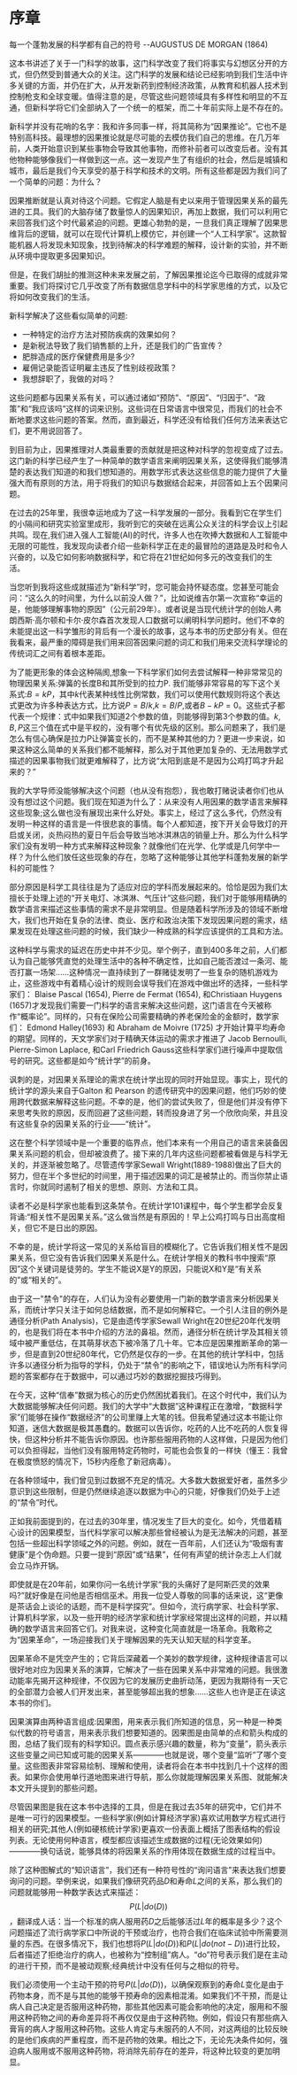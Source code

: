 # 序章

每一个蓬勃发展的科学都有自己的符号 --AUGUSTUS DE MORGAN (1864)

这本书讲述了关于一门科学的故事，这门科学改变了我们将事实与幻想区分开的方式，但仍然受到普通大众的关注。这门科学的发展和结论已经影响到我们生活中许多关键的方面，并仍在扩大，从开发新药到控制经济政策，从教育和机器人技术到控制枪支和全球变暖。值得注意的是，尽管这些问题领域具有多样性和明显的不互通，但新科学将它们全部纳入了一个统一的框架，而二十年前实际上是不存在的。

新科学并没有花哨的名字：我和许多同事一样，将其简称为“因果推论”。它也不是特别高科技。最理想的因果推论就是尽可能的去模仿我们自己的思维。在几万年前，人类开始意识到某些事物会导致其他事物，而修补前者可以改变后者。没有其他物种能够像我们一样做到这一点。这一发现产生了有组织的社会，然后是城镇和城市，最后是我们今天享受的基于科学和技术的文明。所有这些都是因为我们问了一个简单的问题：为什么？

因果推断就是认真对待这个问题。它假定人脑是有史以来用于管理因果关系的最先进的工具。我们的大脑存储了数量惊人的因果知识，再加上数据，我们可以利用它来回答我们这个时代最紧迫的问题。更雄心勃勃的是，一旦我们真正理解了因果思维背后的逻辑，就可以在现代计算机上模仿它，并创建一个“人工科学家”。这款智能机器人将发现未知现象，找到待解决的科学难题的解释，设计新的实验，并不断从环境中提取更多因果知识。

但是，在我们胡扯的推测这种未来发展之前，了解因果推论迄今已取得的成就非常重要。我们将探讨它几乎改变了所有数据信息学科中的科学家思维的方式，以及它将如何改变我们的生活。

新科学解决了这些看似简单的问题:
* 一种特定的治疗方法对预防疾病的效果如何？
* 是新税法导致了我们销售额的上升，还是我们的广告宣传？
* 肥胖造成的医疗保健费用是多少?
* 雇佣记录能否证明雇主违反了性别歧视政策？
* 我想辞职了，我做的对吗？

这些问题都与因果关系有关，可以通过诸如“预防”、“原因”、“归因于”、“政策”和“我应该吗”这样的词来识别。这些词在日常语言中很常见，而我们的社会不断地要求这些问题的答案。然而，直到最近，科学还没有给我们任何方法来表达它们，更不用说回答了。

到目前为止，因果推理对人类最重要的贡献就是把这种对科学的忽视变成了过去。这门新的科学已经产生了一种简单的数学语言来阐明因果关系，这使得我们能够清楚的表达我们知道的和我们想知道的。用数学形式表达这些信息的能力提供了大量强大而有原则的方法，用于将我们的知识与数据结合起来，并回答如上五个因果问题。

在过去的25年里，我很幸运地成为了这一科学发展的一部分。我看到它在学生们的小隔间和研究实验室里成形，我听到它的突破在远离公众关注的科学会议上引起共鸣。现在,我们进入强人工智能(AI)的时代，许多人也在吹捧大数据和人工智能中无限的可能性，我发现向读者介绍一些新科学正在走的最冒险的道路是及时和令人兴奋的，以及它如何影响数据科学，和它将在21世纪如何多元的改变我们的生活。

当您听到我将这些成就描述为“新科学”时，您可能会持怀疑态度。您甚至可能会问：“这么久的时间里，为什么以前没人做？”，比如说维吉尔第一次宣称“幸运的是，他能够理解事物的原因”（公元前29年）。或者说是当现代统计学的创始人弗朗西斯·高尔顿和卡尔·皮尔森首次发现人口数据可以阐明科学问题时。他们不幸的未能提出这一科学雏形的背后有一个漫长的故事，这与本书的历史部分有关。但在我看来，最严重的障碍是我们用来回答因果问题的词汇和我们用来交流科学理论的传统词汇之间有着根本差距。

为了能更形象的体会这种隔阂,想象一下科学家们如何去尝试解释一种非常常见的物理因果关系:弹簧的长度B和其所受到的拉力P. 我们能够非常容易的写下这个关系式:$B=kP$，其中$k$代表某种线性比例常数，我们可以使用代数规则将这个表达式更改为许多种表达方式，比方说$P=B/k$,$k=B/P$,或者$B-kP=0$。这些式子都代表一个规律：式中如果我们知道2个参数的值，则能够得到第3个参数的值。$k,B,P$这三个值在式中是平权的，没有哪个有优先级的区别。那么问题来了，我们是怎么有信心确保是拉力$P$让弹簧变长的，而不是某种其他的力？更进一步来说，如果这种这么简单的关系我们都不能解释，那么对于其他更加复杂的、无法用数学式描述的因果事物我们就更难解释了，比方说“太阳到底是不是因为公鸡打鸣才升起来的？”

我的大学导师没能够解决这个问题（也从没有抱怨），我也敢打赌说读者你们也从没有想过这个问题。我们现在知道为什么了：从来没有人用因果的数学语言来解释这些现象;这么做也没有展现出来什么好处。事实上，经过了这么多代，仍然没有发明一种这样的语言是一件很悲哀的事情。每个人都知道，按下开关会导致灯的开启或关闭，炎热闷热的夏日午后会导致当地冰淇淋店的销量上升。那么为什么科学家们没有发明一种方式来解释这种现象？就像他们在光学、化学或是几何学中一样？为什么他们放任这些现象的存在，忽略了这种能够让其他学科蓬勃发展的新学科的可能性？

部分原因是科学工具往往是为了适应对应的学科而发展起来的。恰恰是因为我们太擅长于处理上述的“开关电灯、冰淇淋、气压计”这些问题，我们对于能够用精确的数学语言来描述这些事情的需求不是非常明显。但是随着科学所涉及的领域不断增大，我们也开始在复杂的法律、商业、医疗和政治决策下发现因果问题的需求，结果发现在处理这些问题的时候，我们缺少一种成熟的科学应该提供的工具和方法。

这种科学与需求的延迟在历史中并不少见。举个例子，直到400多年之前，人们都认为自己能够凭直觉的处理生活中的各种不确定性，比如自己能否渡过一条河、能否打赢一场架……这种情况一直持续到了一群赌徒发明了一些复杂的随机游戏为止，这些游戏中有着精心设计的规则会误导我们在游戏中做出坏的选择，一些科学家们： Blaise Pascal (1654), Pierre de Fermat (1654), 和Christiaan Huygens (1657)才发现我们需要一门科学的语言来解决这些问题，这门语言在今天被称作“概率论”。同样的，只有在保险公司需要精确的养老保险金的金额时，数学家们： Edmond Halley(1693) 和 Abraham de Moivre (1725) 才开始计算平均寿命的期望。同样的，天文学家们对于精确天体运动的需求才推进了 Jacob Bernoulli, Pierre-Simon Laplace, 和Carl Friedrich Gauss这些科学家们进行噪声中提取信号的研究。这些都是如今“统计学”的前身。

讽刺的是，对因果关系理论的需求在统计学出现的同时开始显现。事实上，现代的统计学的源头来自于Galton 和 Pearson 的遗传研究中的因果问题，他们巧妙的使用跨代数据来解释这些问题。不幸的是，他们的尝试失败了，但是他们并没有停下来思考失败的原因，反而回避了这些问题，转而投身进了另一个欣欣向荣，并且没有这些复杂的因果关系的行业——“统计”。

这在整个科学领域中是一个重要的临界点，他们本来有一个用自己的语言来装备因果关系问题的机会，但却被浪费了。接下来的几年内这些问题都被看做是与科学无关的，并逐渐被忽略了。尽管遗传学家Sewall Wright(1889-1988)做出了巨大的努力，但在半个多世纪的时间里，用于描述因果的词汇是被禁止的。而当你禁止语言时，你就同时遏制了相关的思想、原则、方法和工具。

读者不必是科学家也能看到这条禁令。在统计学101课程中，每个学生都学会反复背诵:“相关性不是因果关系。”这么做当然是有原因的！早上公鸡打鸣与日出高度相关，但它不是日出的原因。

不幸的是，统计学将这一常见的关系给盲目的模糊化了。它告诉我们相关性不是因果关系，但它没有告诉我们因果关系是什么。在统计学相关的教科书中搜索“原因”这个关键词是徒劳的。学生不能说X是Y的原因，只能说X和Y是“有关系的”或“相关的”。

由于这一"禁令"的存在，人们认为没有必要使用一门新的数学语言来分析因果关系，而统计学只关注于如何总结数据，而不是如何解释它。一个引人注目的例外是通径分析(Path Analysis)，它是由遗传学家Sewall Wright在20世纪20年代发明的，也是我们将在本书中介绍的方法的鼻祖。然而，通径分析在统计学及其相关领域中被严重低估，在其萌芽状态下被冷落了几十年。它本应是因果推断革命的第一步，但是直到20世纪80年代，它仍然是仅存的一步。在其他的统计学科中，包括许多以通径分析为指导的学科，仍处于“禁令”的影响之下，错误地认为所有科学问题的答案都存在于数据中，可以通过巧妙的数据挖掘技巧得到。

在今天，这种“信奉”数据为核心的历史仍然困扰着我们。在这个时代中，我们认为大数据能够解决任何问题。我们的大学中“大数据”这种课程正在激增，“数据科学家”们能够在操作“数据经济”的公司里赚上大笔的钱。但我希望通过这本书能让你知道，迷信大数据是极其愚蠢的。数据可以告诉你，吃药的人比不吃药的人恢复得快，但这种分析并不能告诉你原因。也许那些服用药物的人这样做，只是因为他们可以负担得起，当他们没有服用特定药物时，可能也会恢复的一样快（懂王：我曾在极度愤怒的情况下，15秒内痊愈了新冠病毒）。

在各种领域中，我们曾见到过数据不充足的情况。大多数大数据爱好者，虽然多少意识到这些限制，但是仍然继续追逐以数据为中心的只能，好像我们仍处于上述的“禁令”时代。

正如我前面提到的，在过去的30年里，情况发生了巨大的变化。如今，凭借着精心设计的因果模型，当代科学家可以解决那些曾经被认为是无法解决的问题，甚至包括一些超出科学领域之外的问题。例如，就在一百年前，人们还认为“吸烟有害健康”是个伪命题。只要一提到“原因”或“结果”，任何有声望的统计杂志上人们就会立马炸开锅。

即使就是在20年前，如果你问一名统计学家“我的头痛好了是阿斯匹灵的效果吗?”就好像是在问他是否相信巫术。用我一位受人尊敬的同事的话来说，这“更像是茶话会上谈论的话题，而不是科学探究”。但如今，流行病学家、社会科学家、计算机科学家，以及一些开明的经济学家和统计学家经常提出这样的问题，并以精确的数学语言来回答它们。对我来说，这种变化简直就是一场革命。我敢称之为“因果革命”，一场迎接我们关于理解因果的先天认知天赋的科学变革。

因果革命不是凭空产生的；它背后深藏着一个美妙的数学规律，这种规律语言可以很好地对应为因果关系的演算，它解决了一些在因果关系中非常难的问题。我很激动能率先揭开这种规律，不仅因为它的发展历史曲折动荡，更因为我期待有一天它的全部潜力会被人们开发出来，甚至能够超出我的想象……这些人也许是正在读这本书的你们。

因果演算由两种语言组成:因果图，用来表示我们所知道的信息，另一种是一种类似代数的符号语言，用来表示我们想要知道的。因果图是由简单的点和箭头构成的图，总结了我们现有的科学知识。圆点表示感兴趣的数量，称为“变量”，箭头表示这些变量之间已知或可能的因果关系————也就是说，哪个变量“监听”了哪个变量。这些图表非常容易绘制、理解和使用，读者将会在本书中找到几十个这样的图表。如果你会使用单行道地图来进行导航，那么你就能理解因果关系图、就能解决本文开头提到的那些问题。

尽管因果图是我在这本书中选择的工具，但是在我过去35年的研究中，它们并不是唯一可行的因果模型。一些科学家(例如计算经济学家)喜欢试用数学方程式进行相关的研究;其他人(例如硬核统计学家)更喜欢一份表面上概括了图表结构的假设列表。无论使用何种语言，模型都应该描述生成数据的过程(无论效果如何)————换句话说，能够具体的将因果关系的作用体现在数据生成的过程当中。

除了这种图解式的“知识语言”，我们还有一种符号性的“询问语言”来表达我们想要询问的问题。举例来说，如果我们像研究药品$D$和寿命$L$之间的关系，那么我们的问题就能够用一种数学表达式来描述：$$P(L|do(D))$$，翻译成人话：当一个标准的病人服用药$D$之后能够活过$L$年的概率是多少？这个问题描述了流行病学家口中所说的干预或治疗，也符合我们在临床试验中所需要测量的东西。在很多情况下，我们也想将$P(L|do(D))$和$P(L|do(not-D))$进行比较，后者描述了拒绝治疗的病人，也被称为“控制组”病人。“do”符号表示我们是在主动的进行干预，而不是被动观察;经典统计中没有任何与之相似的符号。

我们必须使用一个主动干预的符号$P(L|do(D))$，以确保观察到的寿命$L$变化是由于药物本身，而不是与其他的能够干预寿命的因素相混淆。如果我们不干预，而是让病人自己决定是否服用这种药物，那些其他因素可能会影响他的决定，服用和不服用这种药物之间的寿命差异将不再仅仅是由于这种药物。例如，假设只有那些病入膏肓的病人才服用这种药物。这些人肯定与未服药的人不同，对这两组的比较反映的是他们疾病的严重程度，而不是药物的效果。相比之下，无论先决条件如何，强迫病人服用或不服用这种药物，将消除先前存在的差异，将这种比较变的更加明显。